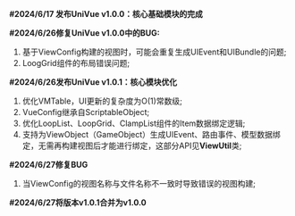 **#2024/6/17 发布UniVue v1.0.0：核心基础模块的完成**



**#2024/6/26修复UniVue v1.0.0中的BUG:** 

1. 基于ViewConfig构建的视图时，可能会重复生成UIEvent和UIBundle的问题;
2. LoogGrid组件的布局错误问题;



**#2024/6/26发布UniVue v1.0.1：核心模块优化**

1. 优化VMTable，UI更新的复杂度为O(1)常数级;
2. VueConfig继承自ScriptableObject;
3. 优化LoopList、LoopGrid、ClampList组件的Item数据绑定逻辑;
4. 支持为ViewObject（GameObject）生成UIEvent、路由事件、模型数据绑定，无需再构建视图后才能进行绑定，这部分API见**ViewUtil**类;



**#2024/6/27修复BUG**

1. 当ViewConfig的视图名称与文件名称不一致时导致错误的视图构建;



**#2024/6/27将版本v1.0.1合并为v1.0.0**